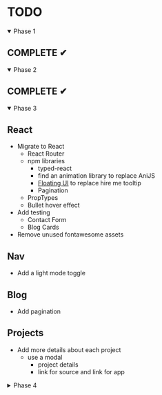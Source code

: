 # TODO

<details open>

  <summary>Phase 1</summary>

## COMPLETE ✔︎

</details>

<details open>

  <summary>Phase 2</summary>

## COMPLETE ✔︎

</details>

<details open>

  <summary>Phase 3</summary>

## React

- Migrate to React
  - React Router
  - npm libraries
    - typed-react
    - find an animation library to replace AniJS
    - [Floating UI](https://www.floating-ui.com/) to replace hire me tooltip
    - Pagination
  - PropTypes
  - Bullet hover effect
- Add testing
  - Contact Form
  - Blog Cards
- Remove unused fontawesome assets

## Nav

- Add a light mode toggle

## Blog

- Add pagination

## Projects

- Add more details about each project
  - use a modal
    - project details
    - link for source and link for app

</details>

<details>

  <summary>Phase 4</summary>

## Gatsby

- Port to Gatsby
- Create a backend with [Netlify Functions](https://www.joshwcomeau.com/gatsby/using-netlify-functions-with-gatsby)?

## Plugins

- Cloudinary
- Google Analytics
- gatsby-plugin-image
- gatsby-plugin-sitemap

</details>
